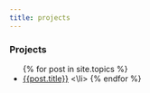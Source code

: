 ```yaml
---
title: projects
---
```


### Projects

<ul class="jekyll-theme-cayman">
{% for post in site.topics %}
  <li>
  <a href="{{ post.url }}">{{post.title}}</a>
<\li>
{% endfor %}
<ul>
